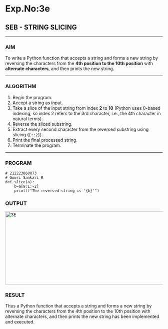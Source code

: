 # Exp.No:3e
## SEB - STRING SLICING

---

### AIM  
To write a Python function that accepts a string and forms a new string by reversing the characters from the **4th position to the 10th position** with **alternate characters**, and then prints the new string.

---

### ALGORITHM

1. Begin the program.  
2. Accept a string as input.  
3. Take a slice of the input string from index **2** to **10** (Python uses 0-based indexing, so index 2 refers to the 3rd character, i.e., the 4th character in natural terms).  
4. Reverse the sliced substring.  
5. Extract every second character from the reversed substring using slicing (`[::2]`).  
6. Print the final processed string.  
7. Terminate the program.

---

### PROGRAM

```
# 212223060073
# Gowri Sankari R
def slice(a):
    b=a[9:1:-2]
    print(f"The reversed string is '{b}'")
```

### OUTPUT
<img width="943" height="234" alt="3E" src="https://github.com/user-attachments/assets/c6c465b3-c0d1-46ea-87f7-e7621fd30587" />

### RESULT
Thus a Python function that accepts a string and forms a new string by reversing the characters from the 4th position to the 10th position with alternate characters, and then prints the new string has been implemented and executed.

